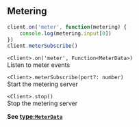 ## Metering

```js
client.on('meter', function(metering) {
    console.log(metering.input[0])
})
client.meterSubscribe()
```

`<Client>.on('meter', Function<MeterData>)`  
Listen to meter events

`<Client>.meterSubscribe(port?: number)`  
Start the metering server

`<Client>.stop()`  
Stop the metering server

**See [type:`MeterData`](#type-meterdata)**